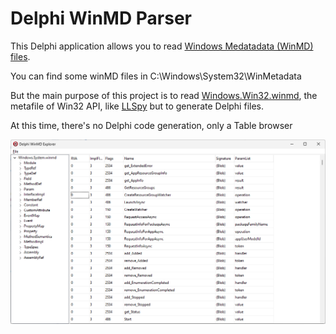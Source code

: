 # Delphi WinMD Parser

This Delphi application allows you to read [Windows Medatadata (WinMD) files](https://learn.microsoft.com/en-us/uwp/winrt-cref/winmd-files).

You can find some winMD files in C:\Windows\System32\WinMetadata

But the main purpose of this project is to read [Windows.Win32.winmd](https://www.nuget.org/packages/Microsoft.Windows.SDK.Win32Metadata/), the metafile of Win32 API, like [LLSpy](https://github.com/microsoft/win32metadata) but to generate Delphi files.

At this time, there's no Delphi code generation, only a Table browser

![screenshot](Delphi.WinMD.PNG)